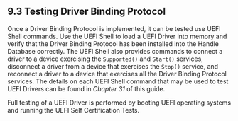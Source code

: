 <!--- @file
  9.3 Testing Driver Binding Protocol

  Copyright (c) 2012-2018, Intel Corporation. All rights reserved.<BR>

  Redistribution and use in source (original document form) and 'compiled'
  forms (converted to PDF, epub, HTML and other formats) with or without
  modification, are permitted provided that the following conditions are met:

  1) Redistributions of source code (original document form) must retain the
     above copyright notice, this list of conditions and the following
     disclaimer as the first lines of this file unmodified.

  2) Redistributions in compiled form (transformed to other DTDs, converted to
     PDF, epub, HTML and other formats) must reproduce the above copyright
     notice, this list of conditions and the following disclaimer in the
     documentation and/or other materials provided with the distribution.

  THIS DOCUMENTATION IS PROVIDED BY TIANOCORE PROJECT "AS IS" AND ANY EXPRESS OR
  IMPLIED WARRANTIES, INCLUDING, BUT NOT LIMITED TO, THE IMPLIED WARRANTIES OF
  MERCHANTABILITY AND FITNESS FOR A PARTICULAR PURPOSE ARE DISCLAIMED. IN NO
  EVENT SHALL TIANOCORE PROJECT  BE LIABLE FOR ANY DIRECT, INDIRECT, INCIDENTAL,
  SPECIAL, EXEMPLARY, OR CONSEQUENTIAL DAMAGES (INCLUDING, BUT NOT LIMITED TO,
  PROCUREMENT OF SUBSTITUTE GOODS OR SERVICES; LOSS OF USE, DATA, OR PROFITS;
  OR BUSINESS INTERRUPTION) HOWEVER CAUSED AND ON ANY THEORY OF LIABILITY,
  WHETHER IN CONTRACT, STRICT LIABILITY, OR TORT (INCLUDING NEGLIGENCE OR
  OTHERWISE) ARISING IN ANY WAY OUT OF THE USE OF THIS DOCUMENTATION, EVEN IF
  ADVISED OF THE POSSIBILITY OF SUCH DAMAGE.

-->

## 9.3 Testing Driver Binding Protocol

Once a Driver Binding Protocol is implemented, it can be tested use UEFI Shell
commands. Use the UEFI Shell to load a UEFI Driver into memory and verify that
the Driver Binding Protocol has been installed into the Handle Database
correctly. The UEFI Shell also provides commands to connect a driver to a
device exercising the `Supported()` and `Start()` services, disconnect a driver from a device that exercises the `Stop()` service, and reconnect a driver to a device that
exercises all the Driver Binding Protocol services. The details on each UEFI Shell command that may be used to test UEFI Drivers can be found in _Chapter 31_ of this guide.

Full testing of a UEFI Driver is performed by booting UEFI operating systems
and running the UEFI Self Certification Tests.
